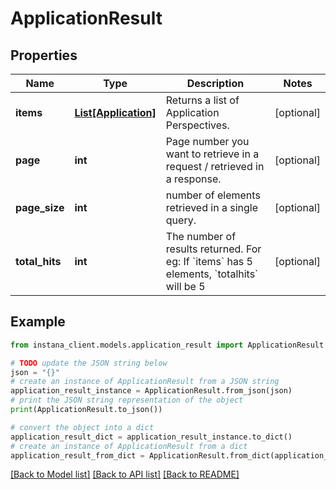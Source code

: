 # ApplicationResult


## Properties

Name | Type | Description | Notes
------------ | ------------- | ------------- | -------------
**items** | [**List[Application]**](Application.md) | Returns a list of Application Perspectives. | [optional] 
**page** | **int** | Page number you want to retrieve in a request / retrieved in a response. | [optional] 
**page_size** | **int** | number of elements retrieved in a single query. | [optional] 
**total_hits** | **int** | The number of results returned. For eg: If &#x60;items&#x60; has 5 elements, &#x60;totalhits&#x60; will be 5 | [optional] 

## Example

```python
from instana_client.models.application_result import ApplicationResult

# TODO update the JSON string below
json = "{}"
# create an instance of ApplicationResult from a JSON string
application_result_instance = ApplicationResult.from_json(json)
# print the JSON string representation of the object
print(ApplicationResult.to_json())

# convert the object into a dict
application_result_dict = application_result_instance.to_dict()
# create an instance of ApplicationResult from a dict
application_result_from_dict = ApplicationResult.from_dict(application_result_dict)
```
[[Back to Model list]](../README.md#documentation-for-models) [[Back to API list]](../README.md#documentation-for-api-endpoints) [[Back to README]](../README.md)


